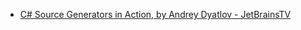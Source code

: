 - [C# Source Generators in Action, by Andrey Dyatlov - JetBrainsTV](https://www.youtube.com/watch?v=052xutD86uI)
